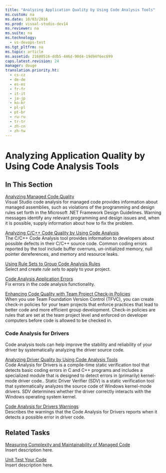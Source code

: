 ```yaml
---
title: "Analyzing Application Quality by Using Code Analysis Tools"
ms.custom: na
ms.date: 10/03/2016
ms.prod: visual-studio-dev14
ms.reviewer: na
ms.suite: na
ms.technology: 
  - vs-devops-test
ms.tgt_pltfrm: na
ms.topic: article
ms.assetid: 21680516-ddb5-446d-90d4-19d94f6ec699
caps.latest.revision: 24
manager: douge
translation.priority.ht: 
  - cs-cz
  - de-de
  - es-es
  - fr-fr
  - it-it
  - ja-jp
  - ko-kr
  - pl-pl
  - pt-br
  - ru-ru
  - tr-tr
  - zh-cn
  - zh-tw
---
```

# Analyzing Application Quality by Using Code Analysis Tools
## In This Section  
 [Analyzing Managed Code Quality](../VS_IDE/Analyzing-Managed-Code-Quality-by-Using-Code-Analysis.md)  
 Visual Studio code analysis for managed code provides information about managed assemblies, such as violations of the programming and design rules set forth in the Microsoft .NET Framework Design Guidelines. Warning messages identify any relevant programming and design issues and, when it is possible, supply information about how to fix the problem.  
  
 [Analyzing C/C++ Code Quality by Using Code Analysis](../VS_IDE/Analyzing-C-C---Code-Quality-by-Using-Code-Analysis.md)  
 The C/C++ Code Analysis tool provides information to developers about possible defects in their C/C++ source code. Common coding errors reported by the tool include buffer overruns, un-initialized memory, null pointer dereferences, and memory and resource leaks.  
  
 [Using Rule Sets to Group Code Analysis Rules](../VS_IDE/Using-Rule-Sets-to-Group-Code-Analysis-Rules.md)  
 Select and create *rule sets* to apply to your project.  
  
 [Code Analysis Application Errors](../VS_IDE/Code-Analysis-Application-Errors.md)  
 Fix errors in the code analysis functionality.  
  
 [Enhancing Code Quality with Team Project Check-in Policies](../VS_IDE/Enhancing-Code-Quality-with-Team-Project-Check-in-Policies.md)  
 When you use Team Foundation Version Control (TFVC), you can create check-in policies for your team projects that enforce practices that lead to better code and more efficient group development. Check-in policies are rules that are set at the team project level and enforced on developer computers before code is allowed to be checked in.  
  
### Code Analysis for Drivers  
 Code analysis tools can help improve the stability and reliability of your driver by systematically analyzing the driver source code.  
  
 [Analyzing Driver Quality by Using Code Analysis Tools](http://go.microsoft.com/fwlink/?LinkId=227618)  
 Code Analysis for Drivers is a compile-time static verification tool that detects basic coding errors in C and C++ programs and includes a specialized module that is designed to detect errors in (primarily) kernel-mode driver code.. Static Driver Verifier (SDV) is a static verification tool that systematically analyzes the source code of Windows kernel-mode drivers. SDV determines whether the driver correctly interacts with the Windows operating system kernel.  
  
 [Code Analysis for Drivers Warnings](http://go.microsoft.com/fwlink/?LinkId=225920)  
 Describes the warnings that the Code Analysis for Drivers reports when it detects a possible error in driver code.  
  
## Related Tasks  
 [Measuring Complexity and Maintainability of Managed Code](../VS_IDE/Measuring-Complexity-and-Maintainability-of-Managed-Code.md)  
 Insert description here.  
  
 [Unit Test Your Code](../VS_IDE/Unit-Test-Your-Code.md)  
 Insert description here.